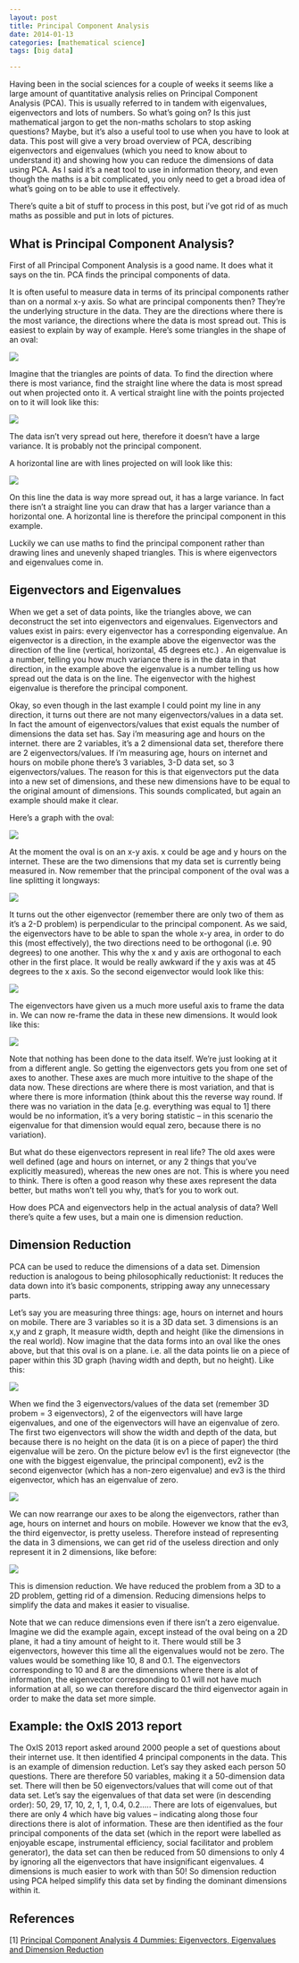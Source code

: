 ```yaml
---
layout: post
title: Principal Component Analysis
date: 2014-01-13
categories: [mathematical science]
tags: [big data]

---
```


Having been in the social sciences for a couple of weeks it seems like a large amount of quantitative analysis relies on Principal Component Analysis (PCA). This is usually referred to in tandem with eigenvalues, eigenvectors and lots of numbers. So what’s going on? Is this just mathematical jargon to get the non-maths scholars to stop asking questions? Maybe, but it’s also a useful tool to use when you have to look at data. This post will give a very broad overview of PCA, describing eigenvectors and eigenvalues (which you need to know about to understand it) and showing how you can reduce the dimensions of data using PCA. As I said it’s a neat tool to use in information theory, and even though the maths is a bit complicated, you only need to get a broad idea of what’s going on to be able to use it effectively.

There’s quite a bit of stuff to process in this post, but i’ve got rid of as much maths as possible and put in lots of pictures.

What is Principal Component Analysis?
--

First of all Principal Component Analysis is a good name. It does what it says on the tin. PCA finds the principal components of data.

It is often useful to measure data in terms of its principal components rather than on a normal x-y axis. So what are principal components then? They’re the underlying structure in the data. They are the directions where there is the most variance, the directions where the data is most spread out. This is easiest to explain by way of example. Here’s some triangles in the shape of an oval:

![](http://sungsoo.github.com/images/pca3.jpg)

Imagine that the triangles are points of data. To find the direction where there is most variance, find the straight line where the data is most spread out when projected onto it. A vertical straight line with the points projected on to it will look like this:

![](http://sungsoo.github.com/images/pca8.jpg)

The data isn’t very spread out here, therefore it doesn’t have a large variance. It is probably not the principal component.

A horizontal line are with lines projected on will look like this:

![](http://sungsoo.github.com/images/pca9.jpg)

On this line the data is way more spread out, it has a large variance. In fact there isn’t a straight line you can draw that has a larger variance than a horizontal one. A horizontal line is therefore the principal component in this example.

Luckily we can use maths to find the principal component rather than drawing lines and unevenly shaped triangles. This is where eigenvectors and eigenvalues come in.

Eigenvectors and Eigenvalues
--

When we get a set of data points, like the triangles above, we can deconstruct the set into eigenvectors and eigenvalues. Eigenvectors and values exist in pairs: every eigenvector has a corresponding eigenvalue. An eigenvector is a direction, in the example above the eigenvector was the direction of the line (vertical, horizontal, 45 degrees etc.) . An eigenvalue is a number, telling you how much variance there is in the data in that direction, in the example above the eigenvalue is a number telling us how spread out the data is on the line. The eigenvector with the highest eigenvalue is therefore the principal component.

Okay, so even though in the last example I could point my line in any direction, it turns out there are not many eigenvectors/values in a data set. In fact the amount of eigenvectors/values that exist equals the number of dimensions the data set has. Say i’m measuring age and hours on the internet. there are 2 variables, it’s a 2 dimensional data set, therefore there are 2 eigenvectors/values. If i’m measuring age, hours on internet and hours on mobile phone there’s 3 variables, 3-D data set, so 3 eigenvectors/values. The reason for this is that eigenvectors put the data into a new set of dimensions, and these new dimensions have to be equal to the original amount of dimensions. This sounds complicated, but again an example should make it clear.

Here’s a graph with the oval:

![](http://sungsoo.github.com/images/pca2.jpg)


At the moment the oval is on an x-y axis. x could be age and y hours on the internet. These are the two dimensions that my data set is currently being measured in. Now remember that the principal component of the oval was a line splitting it longways:



![](http://sungsoo.github.com/images/pca10.jpg)

It turns out the other eigenvector (remember there are only two of them as it’s a 2-D problem) is perpendicular to the principal component. As we said, the eigenvectors have to be able to span the whole x-y area, in order to do this (most effectively), the two directions need to be orthogonal (i.e. 90 degrees) to one another. This why the x and y axis are orthogonal to each other in the first place. It would be really awkward if the y axis was at 45 degrees to the x axis. So the second eigenvector would look like this:


![](http://sungsoo.github.com/images/pca11.jpg)

The eigenvectors have given us a much more useful axis to frame the data in. We can now re-frame the data in these new dimensions. It would look like this:


![](http://sungsoo.github.com/images/pca1.jpg)

Note that nothing has been done to the data itself. We’re just looking at it from a different angle. So getting the eigenvectors gets you from one set of axes to another. These axes are much more intuitive to the shape of the data now. These directions are where there is most variation, and that is where there is more information (think about this the reverse way round. If there was no variation in the data [e.g. everything was equal to 1] there would be no information, it’s a very boring statistic – in this scenario the eigenvalue for that dimension would equal zero, because there is no variation).

But what do these eigenvectors represent in real life? The old axes were well defined (age and hours on internet, or any 2 things that you’ve explicitly measured), whereas the new ones are not. This is where you need to think. There is often a good reason why these axes represent the data better, but maths won’t tell you why, that’s for you to work out.

How does PCA and eigenvectors help in the actual analysis of data? Well there’s quite a few uses, but a main one is dimension reduction.

Dimension Reduction
--

PCA can be used to reduce the dimensions of a data set. Dimension reduction is analogous to being philosophically reductionist: It reduces the data down into it’s basic components, stripping away any unnecessary parts.

Let’s say you are measuring three things: age, hours on internet and hours on mobile. There are 3 variables so it is a 3D data set. 3 dimensions is an x,y and z graph, It measure width, depth and height (like the dimensions in the real world). Now imagine that the data forms into an oval like the ones above, but that this oval is on a plane. i.e. all the data points lie on a piece of paper within this 3D graph (having width and depth, but no height). Like this:




![](http://sungsoo.github.com/images/pca12.jpg)


When we find the 3 eigenvectors/values of the data set (remember 3D probem = 3 eigenvectors), 2 of the eigenvectors will have large eigenvalues, and one of the eigenvectors will have an eigenvalue of zero. The first two eigenvectors will show the width and depth of the data, but because there is no height on the data (it is on a piece of paper) the third eigenvalue will be zero. On the picture below ev1 is the first eignevector (the one with the biggest eigenvalue, the principal component), ev2 is the second eigenvector (which has a non-zero eigenvalue) and ev3 is the third eigenvector, which has an eigenvalue of zero.

![](http://sungsoo.github.com/images/pca13.jpg)

We can now rearrange our axes to be along the eigenvectors, rather than age, hours on internet and hours on mobile. However we know that the ev3, the third eigenvector, is pretty useless. Therefore instead of representing the data in 3 dimensions, we can get rid of the useless direction and only represent it in 2 dimensions, like before:

![](http://sungsoo.github.com/images/pca7.jpg)

This is dimension reduction. We have reduced the problem from a 3D to a 2D problem, getting rid of a dimension. Reducing dimensions helps to simplify the data and makes it easier to visualise.

Note that we can reduce dimensions even if there isn’t a zero eigenvalue. Imagine we did the example again, except instead of the oval being on a 2D plane, it had a tiny amount of height to it. There would still be 3 eigenvectors, however this time all the eigenvalues would not be zero. The values would be something like 10, 8 and 0.1. The eigenvectors corresponding to 10 and 8 are the dimensions where there is alot of information, the eigenvector corresponding to 0.1 will not have much information at all, so we can therefore discard the third eigenvector again in order to make the data set more simple.

Example: the OxIS 2013 report
--

The OxIS 2013 report asked around 2000 people a set of questions about their internet use. It then identified 4 principal components in the data. This is an example of dimension reduction. Let’s say they asked each person 50 questions. There are therefore 50 variables, making it a 50-dimension data set. There will then be 50 eigenvectors/values that will come out of that data set. Let’s say the eigenvalues of that data set were (in descending order): 50, 29, 17, 10, 2, 1, 1, 0.4, 0.2….. There are lots of eigenvalues, but there are only 4 which have big values – indicating along those four directions there is alot of information. These are then identified as the four principal components of the data set (which in the report were labelled as enjoyable escape, instrumental efficiency, social facilitator and problem generator), the data set can then be reduced from 50 dimensions to only 4 by ignoring all the eigenvectors that have insignificant eigenvalues. 4 dimensions is much easier to work with than 50! So dimension reduction using PCA helped simplify this data set by finding the dominant dimensions within it.

References
--
[1] [Principal Component Analysis 4 Dummies: Eigenvectors, Eigenvalues and Dimension Reduction](http://georgemdallas.wordpress.com/2013/10/30/principal-component-analysis-4-dummies-eigenvectors-eigenvalues-and-dimension-reduction/)